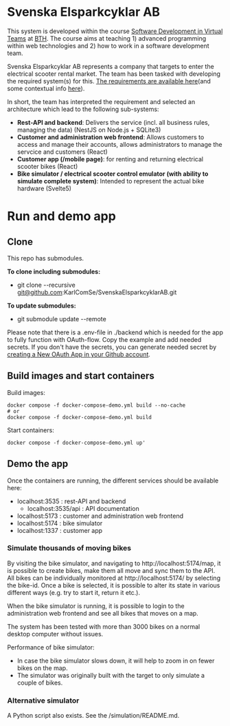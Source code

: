 # Svenska Elsparkcyklar AB

This system is developed within the course [Software Development in Virtual Teams](https://dbwebb.se/kurser/vteam-v1/) at [BTH](https://www.bth.se/). The course aims at teaching 1) advanced programming within web technologies and 2) how to work in a software development team. 

Svenska Elsparkcyklar AB represents a company that targets to enter the electrical scooter rental market. The team has been tasked with developing the required system(s) for this. [The requirements are available here](https://docs.google.com/document/d/1zWksQNmkXJgM7Q66k3-mgcxrexO6eF9xqd0Z632BwlU/edit?tab=t.0#heading=h.8j8e6fp00oge)(and some contextual info [here](https://dbwebb.se/kurser/vteam-v1/proj/kravspecifikation)). 

In short, the team has interpreted the requirement and selected an architecture which lead to the following sub-systems:

* **Rest-API and backend**: Delivers the service (incl. all business rules, managing the data) (NestJS on Node.js + SQLite3)
* **Customer and administration web frontend**: Allows customers to access and manage their accounts, allows administrators to manage the servcice and customers (React)
* **Customer app (/mobile page)**: for renting and returning electrical scooter bikes (React) 
* **Bike simulator / electrical scooter control emulator (with ability to simulate complete system)**: Intended to represent the actual bike hardware (Svelte5) 

# Run and demo app

## Clone

This repo has submodules.  

**To clone including submodules:**
- git clone --recursive git@github.com:KarlComSe/SvenskaElsparkcyklarAB.git

**To update submodules:**
- git submodule update --remote

Please note that there is a .env-file in ./backend which is needed for the app to fully function with OAuth-flow. Copy the example and add needed secrets. If you don't have the secrets, you can generate needed secret by [creating a New OAuth App in your Github account](https://github.com/settings/developers). 

## Build images and start containers

Build images:
```
docker compose -f docker-compose-demo.yml build --no-cache 
# or
docker compose -f docker-compose-demo.yml build
```

Start containers:
```
docker compose -f docker-compose-demo.yml up'
```

## Demo the app

Once the containers are running, the different services should be available here:

- localhost:3535 : rest-API and backend
  - localhost:3535/api : API documentation
- localhost:5173 : customer and administration web frontend
- localhost:5174 : bike simulator
- localhost:1337 : customer app

### Simulate thousands of moving bikes

By visiting the bike simulator, and navigating to http://localhost:5174/map, it is possible to create bikes, make them all move and sync them to the API. All bikes can be individually monitored at http://localhost:5174/ by selecting the bike-id. Once a bike is selected, it is possible to alter its state in various different ways (e.g. try to start it, return it etc.). 

When the bike simulator is running, it is possible to login to the administration web frontend and see all bikes that moves on a map.

The system has been tested with more than 3000 bikes on a normal desktop computer without issues. 

Performance of bike simulator:
 - In case the bike simulator slows down, it will help to zoom in on fewer bikes on the map.
 - The simulator was originally built with the target to only simulate a couple of bikes. 


### Alternative simulator

A Python script also exists. See the /simulation/README.md.